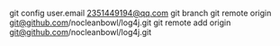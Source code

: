 git config user.email 2351449194@qq.com
git branch
git remote origin git@github.com/nocleanbowl/log4j.git
git remote add origin git@github.com/nocleanbowl/log4j.git
